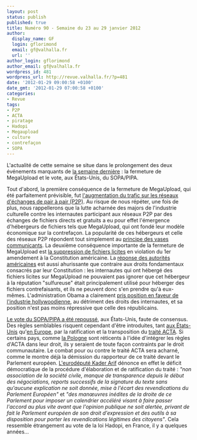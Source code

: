 ```yaml
---
layout: post
status: publish
published: true
title: Numéro 90 - Semaine du 23 au 29 janvier 2012
author:
  display_name: GF
  login: gflorimond
  email: gf@valhalla.fr
  url: ''
author_login: gflorimond
author_email: gf@valhalla.fr
wordpress_id: 481
wordpress_url: http://revue.valhalla.fr/?p=481
date: '2012-01-29 09:00:58 +0100'
date_gmt: '2012-01-29 07:00:58 +0100'
categories:
- Revue
tags:
- P2P
- ACTA
- piratage
- Hadopi
- Megaupload
- culture
- contrefaçon
- SOPA
---
```

<p>L'actualité de cette semaine se situe dans le prolongement des deux événements marquants de <a href="http://revue.valhalla.fr/numeros/89/">la semaine dernière</a> : la fermeture de MegaUpload et le vote, aux États-Unis, du SOPA/PIPA.</p>
<p>Tout d'abord, la première conséquence de la fermeture de MegaUpload, qui été parfaitement prévisible, fut <a href="http://www.numerama.com/magazine/21393-le-p2p-explose-apres-la-fermeture-de-megaupload.html">l'augmentation du trafic sur les réseaux d'échanges de pair à pair (P2P)</a>. Au risque de nous répéter, une fois de plus, nous rappellerons que la lutte acharnée des majors de l'industrie culturelle contre les internautes participant aux réseaux P2P par des échanges de fichiers directs et gratuits a eu pour effet l'émergence d'hébergeurs de fichiers tels que MegaUpload, qui ont fondé leur modèle économique sur la contrefaçon. La popularité de ces hébergeurs et celle des réseaux P2P répondent tout simplement au <a href="http://www.pcinpact.com/news/68530-fermeture-megaupload-consequences-trafic-france.htm">principe des vases communicants</a>. La deuxième conséquence importante de la fermeture de MegaUpload est <a href="http://www.numerama.com/magazine/21425-megaupload-une-plainte-pour-la-suppression-de-fichiers-legaux-pourrait-etre-deposee.html">la suppression de fichiers licites</a> en violation du 1er amendement à la Constitution américaine. La <a href="http://www.numerama.com/magazine/21379-megaupload-peu-d-espoir-pour-les-fichiers-legaux.html">réponse des autorités américaines</a> est aussi ahurissante que contraire aux droits fondamentaux consacrés par leur Constitution : les internautes qui ont hébergé des fichiers licites sur MegaUpload ne pouvaient pas ignorer que cet hébergeur à la réputation "sulfureuse" était principalement utilisé pour héberger des fichiers contrefaisants, et ils ne peuvent donc s'en prendre qu'à eux-mêmes. L'administration Obama a clairement <a href="http://www.numerama.com/magazine/21403-barack-obama-va-creer-une-unite-contre-le-piratage-et-la-contrefacon.html">pris position en faveur de l'industrie hollywoodienne</a>, au détriment des droits des internautes, et sa position n'est pas moins répressive que celle des républicains. </p>
<p><a href="http://www.pcinpact.com/news/68468-sopa-pipa-senateurs-vote-repousse.htm">Le vote du SOPA/PIPA a été repoussé</a>, aux États-Unis, faute de consensus. Des règles semblables risquent cependant d'être introduites, tant <a href="http://www.numerama.com/magazine/21377-l-acta-vise-par-des-petitions-en-europe-et-aux-eacutetats-unis-maj.html">aux États-Unis</a> qu'<a href="http://www.pcinpact.com/news/68561-france-traite-acta-parlement-europeen.htm">en Europe</a>, par la ratification et la transposition du <a href="http://www.laquadrature.net/fr/apr-s-sopa-et-pipa-aux-tats-unis-acta-arrive-au-parlement-europ-en">traité ACTA</a>. Si certains pays, comme <a href="http://www.numerama.com/magazine/21436-la-pologne-envisage-de-ne-pas-ratifier-l-acta.html">la Pologne</a> sont réticents à l'idée d'intégrer les règles d'ACTA dans leur droit, ils y seraient de toute façon contraints par le droit communautaire. Le combat pour ou contre le traité ACTA sera acharné, comme le montre déjà la démission du rapporteur de ce traité devant le Parlement européen. <a href="http://www.numerama.com/magazine/21424-acta-demissionnaire-kader-arif-denonce-une-mascarade.html">L'eurodéputé Kader Arif</a> dénonce en effet le déficit démocratique de la procédure d'élaboration et de ratification du traité : <i>"non association de la société civile, manque de transparence depuis le début des négociations, reports successifs de la signature du texte sans qu'aucune explication ne soit donnée, mise à l'écart des revendications du Parlement Européen"</i> et <i>"des manœuvres inédites de la droite de ce Parlement pour imposer un calendrier accéléré visant à faire passer l'accord au plus vite avant que l'opinion publique ne soit alertée, privant de fait le Parlement européen de son droit d'expression et des outils à sa disposition pour porter les revendications légitimes des citoyens"</i>. Cela ressemble étrangement au vote de la loi Hadopi, en France, il y a quelques années...</p>
